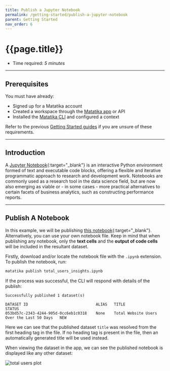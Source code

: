 ```yaml
---
title: Publish a Jupyter Notebook
permalink: /getting-started/publish-a-jupyter-notebook
parent: Getting Started
nav_order: 6
---
```


# {{page.title}}

- Time required: _5 minutes_

---

## Prerequisites

You must have already:

- Signed up for a Matatika account
- Created a workspace through the [Matatika app]({{site.matatika.links.app}}) or API
- Installed the [Matatika CLI]({{site.baseurl}}/cli) and configured a context

Refer to the previous [Getting Started guides]({{site.baseurl}}/getting-started) if you are unsure of these requirements.

---

## Introduction

A [Jupyter Notebook](https://jupyter.readthedocs.io/en/latest/){:target="_blank"} is an interactive Python environment formed of text and executable code blocks, offering a flexible and iterative programmatic approach to research and development work. Notebooks are commonly used as a research tool in the data science field, but are now also emerging as viable or - in some cases - more practical alternatives to certain facets of business analytics, such as constructing performance reports.

---

## Publish A Notebook

In this example, we will be publishing [this notebook](https://github.com/Matatika/matatika-examples/tree/master/simple_cli_publish_notebook){:target="_blank"}. Alternatively, you can use your own notebook file. Keep in mind that when publishing any notebook, only the **text cells** and the **output of code cells** will be included in the resultant dataset.

Firstly, download and/or locate the notebook file with the `.ipynb` extension. To publish the notebook, run:

```bash
matatika publish total_users_insights.ipynb
```

If the process was successful, the CLI will respond with details of the publish:

```
Successfully published 1 dataset(s)

DATASET ID                              ALIAS   TITLE                                       STATUS
053bd57c-2343-4244-905d-0cc6eb1c0318    None    Total Website Users Over the Last 50 Days   NEW
```

Here we can see that the published dataset `title` was resolved from the first heading tag in the file. If no heading tag is present in the file, then an automatically generated title will be used instead.

When viewing the dataset in the app, we can see the published notebook is displayed like any other dataset:

![total users plot]({{site.baseurl}}/assets/img/app-published-dataset-notebook.png)
